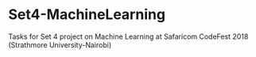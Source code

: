 # Set4-MachineLearning
Tasks for Set 4 project on Machine Learning at Safaricom CodeFest 2018 (Strathmore University-Nairobi) 

